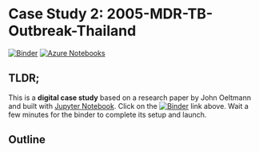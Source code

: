 # Case Study 2: 2005-MDR-TB-Outbreak-Thailand

[![Binder](https://beta.mybinder.org/badge.svg)](https://beta.mybinder.org/v2/gh/PHI-Case-Studies/2005-MDR-TB-Outbreak-Thailand/master) [![Azure Notebooks](https://notebooks.azure.com/launch.png)](https://notebooks.azure.com/import/gh/PHI-Case-Studies/2005-MDR-TB-Outbreak-Thailand)


## TLDR;
This is a **digital case study** based on a research paper by John Oeltmann and built with [Jupyter Notebook](https://jupyter.org/). Click on the [![Binder](https://beta.mybinder.org/badge.svg)](https://beta.mybinder.org/v2/gh/PHI-Case-Studies/2005-MDR-TB-Outbreak-Thailand/master) link above. Wait a few minutes for the binder to complete its setup and launch.

## Outline
